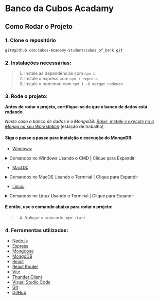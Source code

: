 # Banco da Cubos Acadamy

## Como Rodar o Projeto

### 1. Clone o repositório
```bash
git@github.com:Cubes-Academy-Student/cubos_of_bank.git
```
### 2. Instalações necessárias:
> 1. Instale as dependências com `npm i`
> 2. Instale o express com `npm i express`
> 3. Instale o nodemon com `npm i -D morgan nodemon`

### 3. Rode o projeto:
**Antes de rodar o projeto, certifique-se de que o banco de dados está rodando.**

*Neste caso o banco de dados é o MongoDB. [Baixe, instale e execute no o Mongo no seu Workstation](https://www.mongodb.com/try/download/community)* (estação de trabalho).
#### Siga o passo a passo para instalção e execução do MongoDB:
- [Windows:](https://www.mongodb.com/docs/manual/tutorial/install-mongodb-on-windows/)
<details>
    <summary>Comandos no Windows Usando o CMD | Clique para Expandir</summary>

> 1. Abra o CMD na pasta do projeto
> 2. Execute o comando: `net start MongoDB` para iniciar o banco de dados
> 3. Execute o comando: `sc.exe query MongoDB` para verificar o status do banco de dados
> 4. Execute o comando: `net stop MongoDB` para parar o banco de dados
> 5. Execute o comando: `net start MongoDB` novamente para reiniciar o banco de dados
</details>

- [MacOS:](https://www.mongodb.com/docs/manual/tutorial/install-mongodb-on-os-x/)
<details>
    <summary>Comandos no MacOS Usando o Terminal | Clique para Expandir</summary>

> 1. Abra o terminal na pasta do projeto
> 2. Execute o comando: `brew services start mongodb-community@4.4` para iniciar o banco de dados
> 3. Execute o comando: `brew services list` para verificar o status do banco de dados
> 4. Execute o comando: `brew services stop mongodb-community@4.4` para parar o banco de dados
> 5. Execute o comando: `brew services start mongodb-community@4.4` novamente para reiniciar o banco de dados
</details>

- [Linux:](https://www.mongodb.com/docs/manual/administration/install-on-linux/)
<details>
    <summary>Comandos no Linux Usando o Terminal | Clique para Expandir</summary>

> 1. Abra o terminal na pasta do projeto
> 2. Execute o comando: `sudo systemctl start mongod` para iniciar o banco de dados
> 3. Execute o comando: `sudo systemctl status mongod` para verificar o status do banco de dados
> 4. Execute o comando: `sudo systemctl stop mongod` para parar o banco de dados
> 5. Execute o comando: `sudo systemctl restart mongod` para reiniciar o banco de dados
</details>

#### E então, use o comando abaixo para rodar o projeto:
> 4. Aplique o comando: `npm start`

### 4. Ferramentas utilizadas:

- [Node.js](https://nodejs.org/en/download/)
- [Express](https://expressjs.com/pt-br/)
- [Mongoose](https://mongoosejs.com/)
- [MongoDB](https://www.mongodb.com/try/download/community)
- [React](https://pt-br.reactjs.org/)
- [React Router](https://reactrouter.com/en/6.15.0)
- [Vite](https://vitejs.dev/)
- [Thunder Client](https://www.thunderclient.com/)
- [Visual Studio Code](https://code.visualstudio.com/download)
- [Git](https://git-scm.com/downloads)
- [GitHub](https://github.com/)